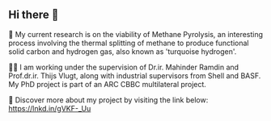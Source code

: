 ## Hi there 👋

🔭 My current research is on the viability of Methane Pyrolysis, an interesting process involving the thermal splitting of methane to produce functional solid carbon and hydrogen gas, also known as 'turquoise hydrogen'.

🤝🏻 I am working under the supervision of Dr.ir. Mahinder Ramdin and Prof.dr.ir. Thijs Vlugt, along with industrial supervisors from Shell and BASF. My PhD project is part of an ARC CBBC multilateral project.

🔗 Discover more about my project by visiting the link below: https://lnkd.in/gVKF-_Uu
